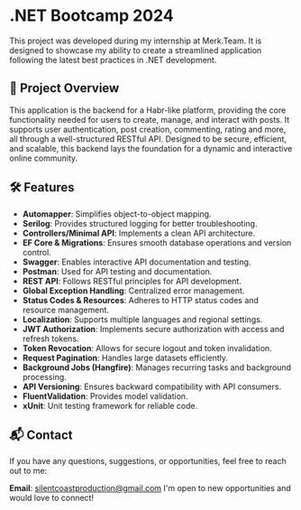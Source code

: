 # .NET Bootcamp 2024

This project was developed during my internship at Merk.Team. It is designed to showcase my ability to create a streamlined application following the latest best practices in .NET development.

## 🚀 **Project Overview**

This application is the backend for a Habr-like platform, providing the core functionality needed for users to create, manage, and interact with posts. It supports user authentication, post creation, commenting, rating and more, all through a well-structured RESTful API. Designed to be secure, efficient, and scalable, this backend lays the foundation for a dynamic and interactive online community.

## 🛠️ **Features**

- **Automapper**: Simplifies object-to-object mapping.
- **Serilog**: Provides structured logging for better troubleshooting.
- **Controllers/Minimal API**: Implements a clean API architecture.
- **EF Core & Migrations**: Ensures smooth database operations and version control.
- **Swagger**: Enables interactive API documentation and testing.
- **Postman**: Used for API testing and documentation.
- **REST API**: Follows RESTful principles for API development.
- **Global Exception Handling**: Centralized error management.
- **Status Codes & Resources**: Adheres to HTTP status codes and resource management.
- **Localization**: Supports multiple languages and regional settings.
- **JWT Authorization**: Implements secure authorization with access and refresh tokens.
- **Token Revocation**: Allows for secure logout and token invalidation.
- **Request Pagination**: Handles large datasets efficiently.
- **Background Jobs (Hangfire)**: Manages recurring tasks and background processing.
- **API Versioning**: Ensures backward compatibility with API consumers.
- **FluentValidation**: Provides model validation.
- **xUnit**: Unit testing framework for reliable code.

## 📬 Contact
If you have any questions, suggestions, or opportunities, feel free to reach out to me:

**Email**: silentcoastproduction@gmail.com
I'm open to new opportunities and would love to connect!
